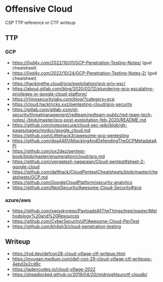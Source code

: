 # Offensive Cloud

CSP TTP reference or CTF writeup

## TTP

### GCP
- https://0xd4y.com/2022/10/01/GCP-Penetration-Testing-Notes/ (gud cheatsheet)
- https://0xd4y.com/2022/10/24/GCP-Penetration-Testing-Notes-2/ (gud cheatsheet)
- https://hackingthe.cloud/gcp/exploitation/gcp-priv-esc/
- https://about.gitlab.com/blog/2020/02/12/plundering-gcp-escalating-privileges-in-google-cloud-platform/
- https://rhinosecuritylabs.com/blog/?category=gcp
- https://cloud.hacktricks.xyz/pentesting-cloud/gcp-security
- https://gitlab.com/gitlab-com/gl-security/threatmanagement/redteam/redteam-public/red-team-tech-notes/-/blob/master/gcp-post-exploitation-feb-2020/README.md
- https://github.com/notsosecure/cloud-sec-wiki/blob/gh-pages/pages/mydoc/google_cloud.md
- https://github.com/Littlehack3r/awesome-gcp-pentesting
- https://github.com/dxa4481/AttackingAndDefendingTheGCPMetadataAPI
- https://github.com/six2dez/pentest-book/blob/master/enumeration/cloud/gcp.md
- https://github.com/vengatesh-nagarajan/Cloud-pentest#sheet-2-google-cloud
- https://github.com/dafthack/CloudPentestCheatsheets/blob/master/cheatsheets/GCP.md
- https://github.com/GoogleCloudPlatform/security-analytics
- https://github.com/NextSecurity/Awesome-Cloud-Security#gcp

### azure/aws
- https://github.com/swisskyrepo/PayloadsAllTheThings/tree/master/Methodology%20and%20Resources
- https://github.com/CyberSecurityUP/Awesome-Cloud-PenTest
- https://github.com/kh4sh3i/cloud-penetration-testing

## Writeup
- https://tvd.dev/defcon28-cloud-village-ctf-writeup.html
- https://myugan.medium.com/def-con-29-cloud-village-ctf-writeups-4ebd2e2cd9c
- https://jadencodes.io/cloud-village-2022
- https://dreadlocked.github.io/2019/04/20/midnisghtsunctf-cloudb/
